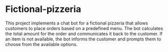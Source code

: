# Fictional-pizzeria
This project implements a chat bot for a fictional pizzeria that allows customers to place orders based on a predefined menu. The bot calculates the total amount for the order and communicates it back to the customer. If an item is not available, the bot informs the customer and prompts them to choose from the available options.
